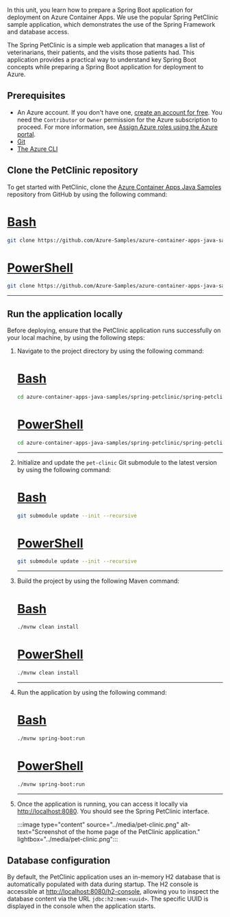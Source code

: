 In this unit, you learn how to prepare a Spring Boot application for deployment on Azure Container Apps. We use the popular Spring PetClinic sample application, which demonstrates the use of the Spring Framework and database access.

The Spring PetClinic is a simple web application that manages a list of veterinarians, their patients, and the visits those patients had. This application provides a practical way to understand key Spring Boot concepts while preparing a Spring Boot application for deployment to Azure.

## Prerequisites

- An Azure account. If you don't have one, [create an account for free](https://azure.microsoft.com/free/). You need the `Contributor` or `Owner` permission for the Azure subscription to proceed. For more information, see [Assign Azure roles using the Azure portal](/azure/role-based-access-control/role-assignments-portal).
- [Git](https://git-scm.com/downloads)
- [The Azure CLI](/cli/azure/install-azure-cli)

## Clone the PetClinic repository

To get started with PetClinic, clone the [Azure Container Apps Java Samples](https://github.com/Azure-Samples/azure-container-apps-java-samples) repository from GitHub by using the following command:

# [Bash](#tab/bash)

```bash
git clone https://github.com/Azure-Samples/azure-container-apps-java-samples.git
```

# [PowerShell](#tab/powershell)

```bash
git clone https://github.com/Azure-Samples/azure-container-apps-java-samples.git
```

---

## Run the application locally

Before deploying, ensure that the PetClinic application runs successfully on your local machine, by using the following steps:

1. Navigate to the project directory by using the following command:

    # [Bash](#tab/bash)

    ```bash
    cd azure-container-apps-java-samples/spring-petclinic/spring-petclinic/
    ```

    # [PowerShell](#tab/powershell)

    ```bash
    cd azure-container-apps-java-samples/spring-petclinic/spring-petclinic/
    ```

    ---

1. Initialize and update the `pet-clinic` Git submodule to the latest version by using the following command:

    # [Bash](#tab/bash)

    ```bash
    git submodule update --init --recursive
    ```

    # [PowerShell](#tab/powershell)

    ```bash
    git submodule update --init --recursive
    ```

    ---

1. Build the project by using the following Maven command:

    # [Bash](#tab/bash)

    ```bash
    ./mvnw clean install
    ```

    # [PowerShell](#tab/powershell)

    ```bash
    ./mvnw clean install
    ```

    ---

1. Run the application by using the following command:

    # [Bash](#tab/bash)

    ```bash
    ./mvnw spring-boot:run
    ```

    # [PowerShell](#tab/powershell)

    ```bash
    ./mvnw spring-boot:run
    ```

    ---

1. Once the application is running, you can access it locally via [http://localhost:8080](http://localhost:8080). You should see the Spring PetClinic interface.

    :::image type="content" source="../media/pet-clinic.png" alt-text="Screenshot of the home page of the PetClinic application." lightbox="../media/pet-clinic.png":::

## Database configuration

By default, the PetClinic application uses an in-memory H2 database that is automatically populated with data during startup. The H2 console is accessible at [http://localhost:8080/h2-console](http://localhost:8080/h2-console), allowing you to inspect the database content via the URL `jdbc:h2:mem:<uuid>`. The specific UUID is displayed in the console when the application starts.
